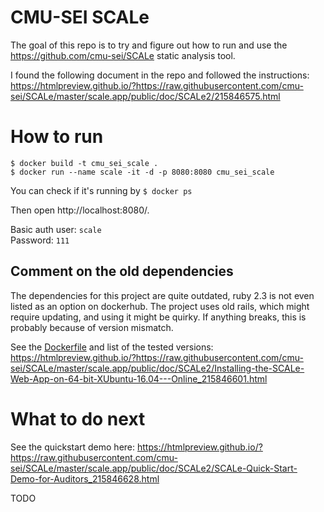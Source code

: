 # CMU-SEI SCALe

The goal of this repo is to try and figure out how to run and use the https://github.com/cmu-sei/SCALe static analysis tool.

I found the following document in the repo and followed the instructions: https://htmlpreview.github.io/?https://raw.githubusercontent.com/cmu-sei/SCALe/master/scale.app/public/doc/SCALe2/215846575.html

# How to run

```
$ docker build -t cmu_sei_scale .
$ docker run --name scale -it -d -p 8080:8080 cmu_sei_scale
```

You can check if it's running by `$ docker ps`

Then open http://localhost:8080/.

Basic auth user: `scale`  
Password: `111`  

## Comment on the old dependencies

The dependencies for this project are quite outdated, ruby 2.3 is not even listed as an option on dockerhub. The project uses old rails, which might require updating, and using it might be quirky. If anything breaks, this is probably because of version mismatch.

See the [Dockerfile](Dockerfile) and list of the tested versions: https://htmlpreview.github.io/?https://raw.githubusercontent.com/cmu-sei/SCALe/master/scale.app/public/doc/SCALe2/Installing-the-SCALe-Web-App-on-64-bit-XUbuntu-16.04---Online_215846601.html

# What to do next

See the quickstart demo here: https://htmlpreview.github.io/?https://raw.githubusercontent.com/cmu-sei/SCALe/master/scale.app/public/doc/SCALe2/SCALe-Quick-Start-Demo-for-Auditors_215846628.html

TODO

